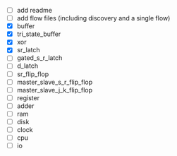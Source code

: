 - [ ] add readme
- [ ] add flow files (including discovery and a single flow)
- [x] buffer
- [x] tri_state_buffer
- [x] xor
- [x] sr_latch
- [ ] gated_s_r_latch
- [ ] d_latch
- [ ] sr_flip_flop
- [ ] master_slave_s_r_flip_flop
- [ ] master_slave_j_k_flip_flop
- [ ] register
- [ ] adder
- [ ] ram
- [ ] disk
- [ ] clock
- [ ] cpu
- [ ] io